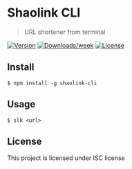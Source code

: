 # Shaolink CLI

> URL shortener from terminal

[![Version](https://img.shields.io/npm/v/shaolink-cli.svg)](https://www.npmjs.com/package/shaolink-cli)
[![Downloads/week](https://img.shields.io/npm/dw/shaolink-cli.svg)](https://www.npmjs.com/package/shaolink-cli)
[![License](https://img.shields.io/npm/l/inita-cli.svg)](https://github.com/Akevic/inita-cli/blob/master/package.json)

## Install

```
$ npm install -g shaolink-cli
```

## Usage

```
$ slk <url>
```

## License

This project is licensed under ISC license
